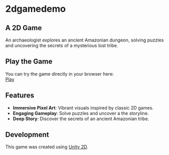 # 2dgamedemo
## A 2D Game
An archaeologist explores an ancient Amazonian dungeon, solving puzzles and uncovering the secrets of a mysterious lost tribe.

## Play the Game

You can try the game directly in your browser here:  
[Play](https://play.unity.com/en/games/b3c7b35a-6911-4828-81be-879d72826491/webgl-builds)

## Features

- **Immersive Pixel Art**: Vibrant visuals inspired by classic 2D games.
- **Engaging Gameplay**: Solve puzzles and uncover a the storyline.
- **Deep Story**: Discover the secrets of an ancient Amazonian tribe.

## Development

This game was created using [Unity 2D](https://unity.com/).
